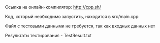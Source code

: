 Ссылка на онлайн-компилятор:  http://cpp.sh/

Код, который необходимо запустить, находится в src/main.cpp

Файл с тестовыми данными не требуется, так как входных данных нет

Результаты тестирования - TestResult.txt